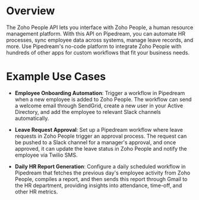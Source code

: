 # Overview

The Zoho People API lets you interface with Zoho People, a human resource management platform. With this API on Pipedream, you can automate HR processes, sync employee data across systems, manage leave records, and more. Use Pipedream's no-code platform to integrate Zoho People with hundreds of other apps for custom workflows that fit your business needs.

# Example Use Cases

- **Employee Onboarding Automation**: Trigger a workflow in Pipedream when a new employee is added to Zoho People. The workflow can send a welcome email through SendGrid, create a new user in your Active Directory, and add the employee to relevant Slack channels automatically.

- **Leave Request Approval**: Set up a Pipedream workflow where leave requests in Zoho People trigger an approval process. The request can be pushed to a Slack channel for a manager's approval, and once approved, it can update the leave status in Zoho People and notify the employee via Twilio SMS.

- **Daily HR Report Generation**: Configure a daily scheduled workflow in Pipedream that fetches the previous day's employee activity from Zoho People, compiles a report, and then sends this report through Gmail to the HR department, providing insights into attendance, time-off, and other HR metrics.
